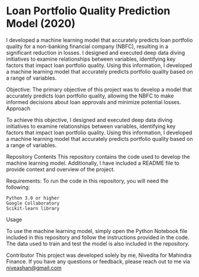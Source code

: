 # Loan Portfolio Quality Prediction Model (2020)

I developed a machine learning model that accurately predicts loan portfolio quality for a non-banking financial company (NBFC), resulting in a significant reduction in losses. I designed and executed deep data diving initiatives to examine relationships between variables, identifying key factors that impact loan portfolio quality. Using this information, I developed a machine learning model that accurately predicts portfolio quality based on a range of variables.

Objective:
The primary objective of this project was to develop a model that accurately predicts loan portfolio quality, allowing the NBFC to make informed decisions about loan approvals and minimize potential losses.
Approach

To achieve this objective, I designed and executed deep data diving initiatives to examine relationships between variables, identifying key factors that impact loan portfolio quality. Using this information, I developed a machine learning model that accurately predicts portfolio quality based on a range of variables.

Repository Contents
This repository contains the code used to develop the machine learning model. Additionally, I have included a README file to provide context and overview of the project.

Requirements:
To run the code in this repository, you will need the following:

    Python 3.0 or higher
    Google Collaboratory
    Scikit-learn library

Usage

To use the machine learning model, simply open the Python Notebook file included in this repository and follow the instructions provided in the code. The data used to train and test the model is also included in the repository.

Contributor
This project was developed solely by me, Nivedita for Mahindra Finance. If you have any questions or feedback, please reach out to me via niveashan@gmail.com
